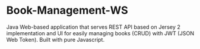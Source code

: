 # Book-Management-WS
Java Web-based application that serves REST API based on Jersey 2 implementation and UI for easily managing books (CRUD) with JWT (JSON Web Token). Built with pure Javascript.
